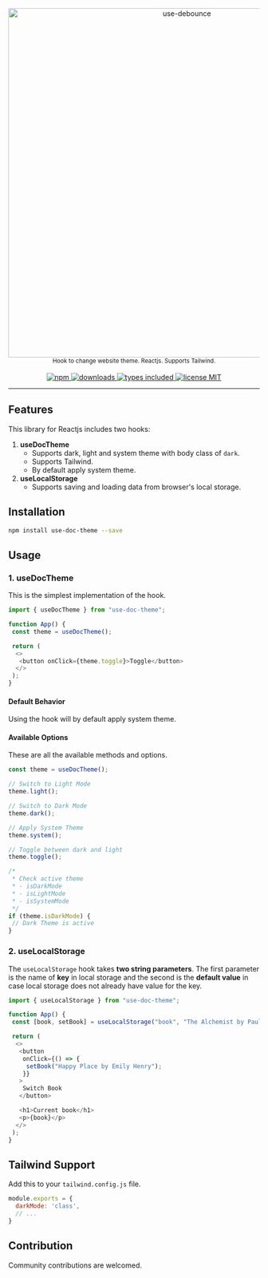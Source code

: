 <div align="center">
  <a href="https://www.npmjs.com/package/use-doc-theme">
    <img src="https://raw.githubusercontent.com/nzran/use-doc-theme/main/usedoctheme-logo.png" width="700" alt="use-debounce" />
  </a>
  <br/>
  <small>Hook to change website theme. Reactjs. Supports Tailwind.</small>
</div>
<br/>
<div align="center">
  <a href="https://www.npmjs.com/package/use-doc-theme">
    <img alt="npm" src="https://img.shields.io/npm/v/use-doc-theme.svg" />
  </a>
  <a href="https://npmjs.org/package/use-doc-theme">
    <img alt="downloads" src="https://badgen.net/npm/dm/use-doc-theme" />
  </a>
  <a href="https://npmjs.org/package/use-doc-theme">
    <img alt="types included" src="https://badgen.net/npm/types/use-doc-theme" />
  </a>
  <a href="https://npmjs.org/package/use-doc-theme">
    <img alt="license MIT" src="https://badgen.net/npm/license/use-doc-theme" />
  </a>
</div>

---

## Features

This library for Reactjs includes two hooks:

1. **useDocTheme**
    - Supports dark, light and system theme with body class of `dark`.
    - Supports Tailwind.
    - By default apply system theme.
2. **useLocalStorage**
    - Supports saving and loading data from browser's local storage.

## Installation

```bash
npm install use-doc-theme --save
```

## Usage

### 1. useDocTheme

This is the simplest implementation of the hook.

```javascript
import { useDocTheme } from "use-doc-theme";

function App() {
 const theme = useDocTheme();

 return (
  <>
   <button onClick={theme.toggle}>Toggle</button>
  </>
 );
}
```

#### Default Behavior

Using the hook will by default apply system theme.

#### Available Options

These are all the available methods and options.

```javascript
const theme = useDocTheme();

// Switch to Light Mode
theme.light();

// Switch to Dark Mode
theme.dark();

// Apply System Theme
theme.system();

// Toggle between dark and light
theme.toggle();

/*
 * Check active theme
 * - isDarkMode
 * - isLightMode
 * - isSystemMode
 */
if (theme.isDarkMode) {
 // Dark Theme is active
}
```

### 2. useLocalStorage

The `useLocalStorage` hook takes **two string parameters**. The first parameter is the name of **key** in local storage and the second is the **default value** in case local storage does not already have value for the key.

```javascript
import { useLocalStorage } from "use-doc-theme";

function App() {
 const [book, setBook] = useLocalStorage("book", "The Alchemist by Paulo Coelho");

 return (
  <>
   <button
    onClick={() => {
     setBook("Happy Place by Emily Henry");
    }}
   >
    Switch Book
   </button>

   <h1>Current book</h1>
   <p>{book}</p>
  </>
 );
}
```

## Tailwind Support

Add this to your `tailwind.config.js` file.

```javascript
module.exports = {
  darkMode: 'class',
  // ...
}
```

## Contribution

Community contributions are welcomed.
